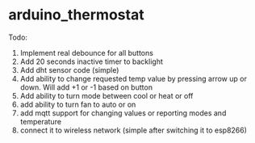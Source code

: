 # arduino_thermostat

Todo:
1) Implement real debounce for all buttons
2) Add 20 seconds inactive timer to backlight
3) Add dht sensor code (simple)
4) Add ability to change requested temp value by pressing arrow up or down. Will add +1 or -1 based on button
5) Add ability to turn mode between cool or heat or off
6) add ability to turn fan to auto or on
7) add mqtt support for changing values or reporting modes and temperature
8) connect it to wireless network (simple after switching it to esp8266)
